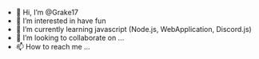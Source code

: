 - 👋 Hi, I’m @Grake17
- 👀 I’m interested in have fun
- 🌱 I’m currently learning javascript (Node.js, WebApplication, Discord.js)
- 💞️ I’m looking to collaborate on ...
- 📫 How to reach me ...

<!---
Grake17/Grake17 is a ✨ special ✨ repository because its `README.md` (this file) appears on your GitHub profile.
You can click the Preview link to take a look at your changes.
--->
